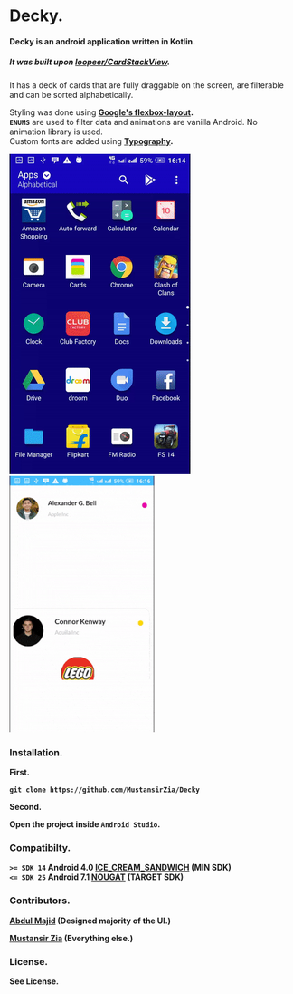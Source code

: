 # Decky.
#### Decky is an android application written in Kotlin.

##### It was built upon [loopeer/CardStackView](https://github.com/loopeer/CardStackView).

It has a deck of cards that are fully draggable on the screen, are filterable and can be sorted alphabetically.

Styling was done using <b>[Google's flexbox-layout](https://github.com/google/flexbox-layout). </b>
<br /> <b>`ENUMS`</b> are used to filter data and animations are vanilla Android. No animation library is used.
<br /> Custom fonts are added using <b>[Typography](https://github.com/workarounds/typography).

![Deck](https://github.com/MustansirZia/Decky/raw/master/gifs/1.gif)
![Draggable](https://github.com/MustansirZia/Decky/raw/master/gifs/2.gif)

### Installation.
First.
```
git clone https://github.com/MustansirZia/Decky
```
Second.

Open the project inside `Android Studio`.

### Compatibilty.
`>= SDK 14` <b> Android 4.0 </b>[ICE_CREAM_SANDWICH](https://developer.android.com/reference/android/os/Build.VERSION_CODES.html#ICE_CREAM_SANDWICH) (MIN SDK)
<br />`<= SDK 25` <b> Android 7.1 </b>[NOUGAT](https://developer.android.com/about/versions/nougat/android-7.1.html) (TARGET SDK)

### Contributors.
[Abdul Majid](https://github.com/maajidz) (Designed majority of the UI.)

[Mustansir Zia](https://github.com/MustansirZia) (Everything else.)

### License.

See License.